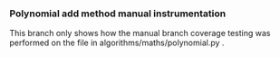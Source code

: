 ### Polynomial __add__ method manual instrumentation

This branch only shows how the manual branch coverage testing was performed on the file in algorithms/maths/polynomial.py .

